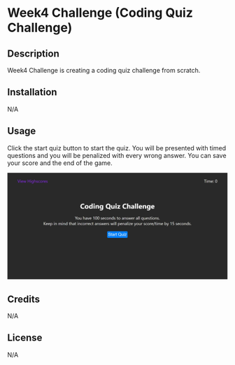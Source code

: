 # Week4 Challenge (Coding Quiz Challenge)

## Description

Week4 Challenge is creating a coding quiz challenge from scratch.

## Installation

N/A

## Usage

Click the start quiz button to start the quiz. You will be presented with timed questions and you will be penalized with every wrong answer. You can save your score and the end of the game.

![Password Generator application screeshot](./Assets/images/screenshot.jpg)
    

## Credits

N/A

## License

N/A